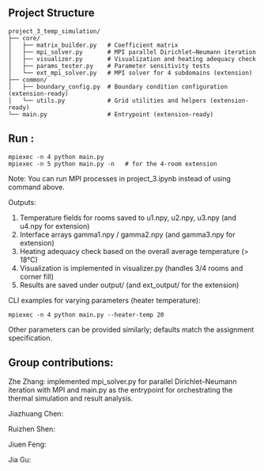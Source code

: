 ## Project Structure

    project_3_temp_simulation/
    ├── core/
    │   ├── matrix_builder.py   # Coefficient matrix
    │   ├── mpi_solver.py       # MPI parallel Dirichlet–Neumann iteration
    │   ├── visualizer.py       # Visualization and heating adequacy check
    │   ├── params_tester.py    # Parameter sensitivity tests
    │   └── ext_mpi_solver.py   # MPI solver for 4 subdomains (extension)
    ├── common/
    │   ├── boundary_config.py  # Boundary condition configuration (extension-ready)
    │   └── utils.py            # Grid utilities and helpers (extension-ready)
    └── main.py                 # Entrypoint (extension-ready)

## Run :
    mpiexec -n 4 python main.py
    mpiexec -n 5 python main.py -n   # for the 4-room extension

Note: You can run MPI processes in project_3.ipynb instead of using command above.

Outputs:
1) Temperature fields for rooms saved to u1.npy, u2.npy, u3.npy (and u4.npy for extension)
2) Interface arrays gamma1.npy / gamma2.npy (and gamma3.npy for extension)
3) Heating adequacy check based on the overall average temperature (> 18°C)
4) Visualization is implemented in visualizer.py (handles 3/4 rooms and corner fill)
5) Results are saved under output/ (and ext_output/ for the extension)

CLI examples for varying parameters (heater temperature):

    mpiexec -n 4 python main.py --heater-temp 20
    
Other parameters can be provided similarly; defaults match the assignment specification.


## Group contributions:
Zhe Zhang: implemented mpi_solver.py for parallel Dirichlet–Neumann iteration with MPI and main.py as the entrypoint for orchestrating the thermal simulation and result analysis.

Jiazhuang Chen: 

Ruizhen Shen: 

Jiuen Feng: 

Jia Gu: 
